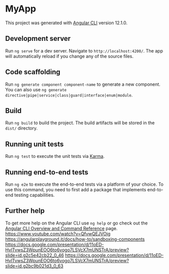 # MyApp

This project was generated with [Angular CLI](https://github.com/angular/angular-cli) version 12.1.0.

## Development server

Run `ng serve` for a dev server. Navigate to `http://localhost:4200/`. The app will automatically reload if you change any of the source files.

## Code scaffolding

Run `ng generate component component-name` to generate a new component. You can also use `ng generate directive|pipe|service|class|guard|interface|enum|module`.

## Build

Run `ng build` to build the project. The build artifacts will be stored in the `dist/` directory.

## Running unit tests

Run `ng test` to execute the unit tests via [Karma](https://karma-runner.github.io).

## Running end-to-end tests

Run `ng e2e` to execute the end-to-end tests via a platform of your choice. To use this command, you need to first add a package that implements end-to-end testing capabilities.

## Further help

To get more help on the Angular CLI use `ng help` or go check out the [Angular CLI Overview and Command Reference](https://angular.io/cli) page.
https://www.youtube.com/watch?v=QfvwQEJVOig
https://angularplayground.it/docs/how-to/sandboxing-components
https://docs.google.com/presentation/d/11oED-HvlTvwsZ3WpunEOO6to6vogo7LSVcX7mUNSTrA/preview?slide=id.g2c5e42cb22_0_46
https://docs.google.com/presentation/d/11oED-HvlTvwsZ3WpunEOO6to6vogo7LSVcX7mUNSTrA/preview?slide=id.g2bc9b021d3_0_63
